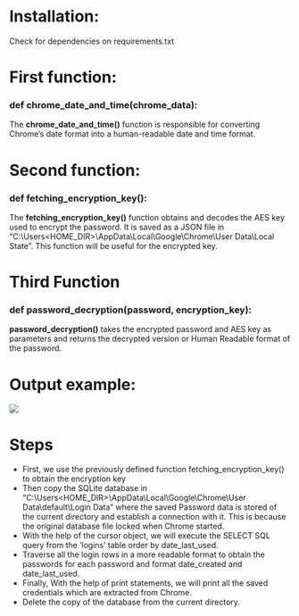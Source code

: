 # Installation:
Check for dependencies on requirements.txt

# First function:
### def chrome_date_and_time(chrome_data):
The **chrome_date_and_time()** function is responsible for converting Chrome’s date format into a human-readable date and time format.

# Second function:
### def fetching_encryption_key():
The **fetching_encryption_key()** function obtains and decodes the AES key used to encrypt the password. It is saved as a JSON file in “C:\Users\<HOME_DIR>\AppData\Local\Google\Chrome\User Data\Local State”. This function will be useful for the encrypted key.

# Third Function
### def password_decryption(password, encryption_key):
**password_decryption()** takes the encrypted password and AES key as parameters and returns the decrypted version or Human Readable format of the password.

# Output example:
![](https://i.imgur.com/QBbqdhs.png)

# Steps
- First, we use the previously defined function fetching_encryption_key() to obtain the encryption key
- Then copy the SQLite database in “C:\Users\<HOME_DIR>\AppData\Local\Google\Chrome\User Data\default\Login Data” where the saved Password data is stored of the current directory and establish a connection with it. This is because the original database file locked when Chrome started. 
- With the help of the cursor object, we will execute the SELECT SQL query from the ‘logins’ table order by date_last_used.
- Traverse all the login rows in a more readable format to obtain the passwords for each password and format date_created and date_last_used.
- Finally, With the help of print statements, we will print all the saved credentials which are extracted from Chrome.
- Delete the copy of the database from the current directory.
